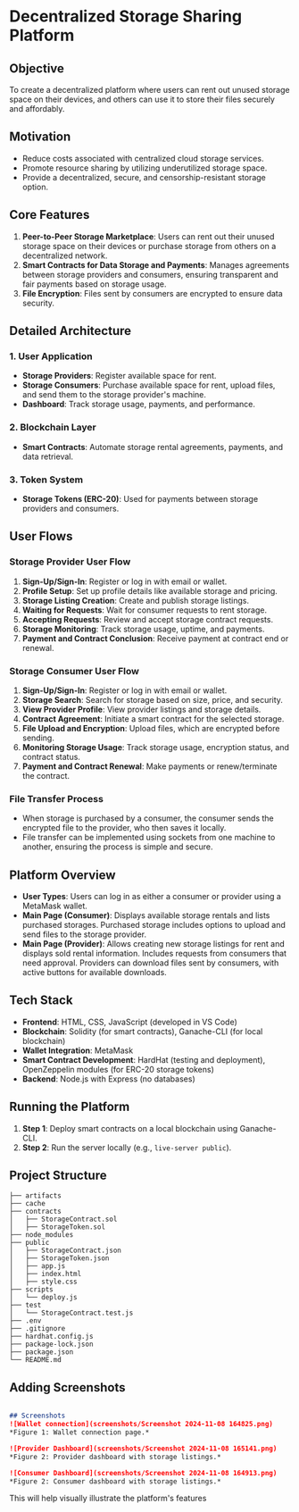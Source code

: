 # Decentralized Storage Sharing Platform

## Objective
To create a decentralized platform where users can rent out unused storage space on their devices, and others can use it to store their files securely and affordably.

## Motivation
- Reduce costs associated with centralized cloud storage services.
- Promote resource sharing by utilizing underutilized storage space.
- Provide a decentralized, secure, and censorship-resistant storage option.

## Core Features
1. **Peer-to-Peer Storage Marketplace**: Users can rent out their unused storage space on their devices or purchase storage from others on a decentralized network.
2. **Smart Contracts for Data Storage and Payments**: Manages agreements between storage providers and consumers, ensuring transparent and fair payments based on storage usage.
3. **File Encryption**: Files sent by consumers are encrypted to ensure data security.

## Detailed Architecture
### 1. User Application
- **Storage Providers**: Register available space for rent.
- **Storage Consumers**: Purchase available space for rent, upload files, and send them to the storage provider's machine.
- **Dashboard**: Track storage usage, payments, and performance.

### 2. Blockchain Layer
- **Smart Contracts**: Automate storage rental agreements, payments, and data retrieval.

### 3. Token System
- **Storage Tokens (ERC-20)**: Used for payments between storage providers and consumers.

## User Flows
### Storage Provider User Flow
1. **Sign-Up/Sign-In**: Register or log in with email or wallet.
2. **Profile Setup**: Set up profile details like available storage and pricing.
3. **Storage Listing Creation**: Create and publish storage listings.
4. **Waiting for Requests**: Wait for consumer requests to rent storage.
5. **Accepting Requests**: Review and accept storage contract requests.
6. **Storage Monitoring**: Track storage usage, uptime, and payments.
7. **Payment and Contract Conclusion**: Receive payment at contract end or renewal.

### Storage Consumer User Flow
1. **Sign-Up/Sign-In**: Register or log in with email or wallet.
2. **Storage Search**: Search for storage based on size, price, and security.
3. **View Provider Profile**: View provider listings and storage details.
4. **Contract Agreement**: Initiate a smart contract for the selected storage.
5. **File Upload and Encryption**: Upload files, which are encrypted before sending.
6. **Monitoring Storage Usage**: Track storage usage, encryption status, and contract status.
7. **Payment and Contract Renewal**: Make payments or renew/terminate the contract.

### File Transfer Process
- When storage is purchased by a consumer, the consumer sends the encrypted file to the provider, who then saves it locally.
- File transfer can be implemented using sockets from one machine to another, ensuring the process is simple and secure.

## Platform Overview
- **User Types**: Users can log in as either a consumer or provider using a MetaMask wallet.
- **Main Page (Consumer)**: Displays available storage rentals and lists purchased storages. Purchased storage includes options to upload and send files to the storage provider.
- **Main Page (Provider)**: Allows creating new storage listings for rent and displays sold rental information. Includes requests from consumers that need approval. Providers can download files sent by consumers, with active buttons for available downloads.

## Tech Stack
- **Frontend**: HTML, CSS, JavaScript (developed in VS Code)
- **Blockchain**: Solidity (for smart contracts), Ganache-CLI (for local blockchain)
- **Wallet Integration**: MetaMask
- **Smart Contract Development**: HardHat (testing and deployment), OpenZeppelin modules (for ERC-20 storage tokens)
- **Backend**: Node.js with Express (no databases)

## Running the Platform
1. **Step 1**: Deploy smart contracts on a local blockchain using Ganache-CLI.
2. **Step 2**: Run the server locally (e.g., `live-server public`).

## Project Structure
```
├── artifacts
├── cache
├── contracts
│   ├── StorageContract.sol
│   ├── StorageToken.sol
├── node_modules
├── public
│   ├── StorageContract.json
│   ├── StorageToken.json
│   ├── app.js
│   ├── index.html
│   ├── style.css
├── scripts
│   └── deploy.js
├── test
│   └── StorageContract.test.js
├── .env
├── .gitignore
├── hardhat.config.js
├── package-lock.json
├── package.json
└── README.md
```
## Adding Screenshots
   ```markdown

   ## Screenshots
   ![Wallet connection](screenshots/Screenshot 2024-11-08 164825.png)
   *Figure 1: Wallet connection page.*

   ![Provider Dashboard](screenshots/Screenshot 2024-11-08 165141.png)
   *Figure 2: Provider dashboard with storage listings.*

   ![Consumer Dashboard](screenshots/Screenshot 2024-11-08 164913.png)
   *Figure 2: Consumer dashboard with storage listings.*

   ```

This will help visually illustrate the platform's features
